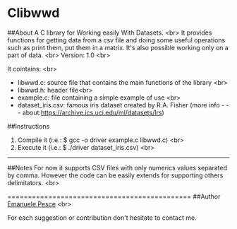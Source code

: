 Clibwwd
=======

##About
A C library for Working easily With Datasets. <br\>
It provides functions for getting data from a csv file and doing some useful operations such as print them, put them in a matrix. It's also possible working only on a part of data. <br\>
Version: 1.0 <br\>


It cointains: <br\>
- libwwd.c: source file that contains the main functions of the library <br\>
- libwwd.h: header file<br\>
- example.c: file containing a simple example of use <br\>
- dataset_iris.csv: famous iris dataset created by R.A. Fisher (more info - - - about:https://archive.ics.uci.edu/ml/datasets/Irs)

##Instructions
1. Compile it (i.e.: $ gcc -o driver example.c libwwd.c) <br\>
2. Execute it (i.e.: $ ./driver dataset_iris.csv) <br\>

---------------------------------------------
##Notes
For now it supports CSV files with only numerics values separated by comma. However the code can be easily extends for supporting others delimitators.  <br\>


=============================================
##Author
[Emanuele Pesce](https://github.com/emanuelepesce/) <br\>

For each suggestion or contribution don't hesitate to contact me.

